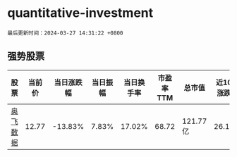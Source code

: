 # quantitative-investment

`最后更新时间：2024-03-27 14:31:22 +0800`

## 强势股票

|股票|当前价|当日涨跌幅|当日振幅|当日换手率|市盈率TTM|总市值|近10日涨跌幅|
|----|----|----|----|----|----|----|----|
|[奥飞数据](https://xueqiu.com/S/SZ300738)|12.77|-13.83%|7.83%|17.02%|68.72|121.77亿|26.19%|
